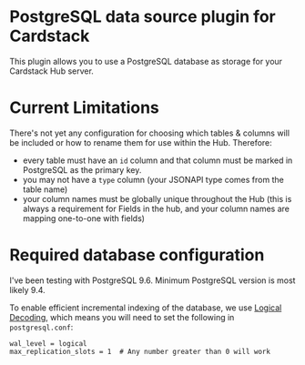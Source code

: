 # PostgreSQL data source plugin for Cardstack

This plugin allows you to use a PostgreSQL database as storage for your Cardstack Hub server.

# Current Limitations

There's not yet any configuration for choosing which tables & columns will be included or how to rename them for use within the Hub. Therefore:
 - every table must have an `id` column and that column must be marked in PostgreSQL as the primary key.
 - you may not have a `type` column (your JSONAPI type comes from the table name)
 - your column names must be globally unique throughout the Hub (this is always a requirement for Fields in the hub, and your column names are mapping one-to-one with fields)

# Required database configuration

I've been testing with PostgreSQL 9.6. Minimum PostgreSQL version is most likely 9.4.

To enable efficient incremental indexing of the database, we use [Logical Decoding](https://www.postgresql.org/docs/9.6/static/logicaldecoding.html), which means you will need to set the following in `postgresql.conf`:

    wal_level = logical
    max_replication_slots = 1  # Any number greater than 0 will work

